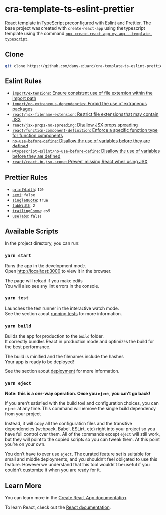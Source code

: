 # cra-template-ts-eslint-prettier

React template in TypeScript preconfigured with Eslint and Prettier. The base project was created with `create-react-app` using the typescript template using the command [`npx create-react-app my-app --template typescript`](https://create-react-app.dev/docs/adding-typescript/).

## Clone

```zsh
git clone https://github.com/dany-eduard/cra-template-ts-eslint-prettier.git
```

## Eslint Rules

- [`import/extensions`: Ensure consistent use of file extension within the import path](https://github.com/import-js/eslint-plugin-import/blob/main/docs/rules/extensions.md)
- [`import/no-extraneous-dependencies`: Forbid the use of extraneous packages](https://github.com/import-js/eslint-plugin-import/blob/main/docs/rules/no-extraneous-dependencies.md)
- [`react/jsx-filename-extension`: Restrict file extensions that may contain JSX](https://github.com/yannickcr/eslint-plugin-react/blob/master/docs/rules/jsx-filename-extension.md)
- [`react/jsx-props-no-spreading`: Disallow JSX props spreading](https://github.com/yannickcr/eslint-plugin-react/blob/master/docs/rules/jsx-props-no-spreading.md)
- [`react/function-component-definition`: Enforce a specific function type for function components](https://github.com/yannickcr/eslint-plugin-react/blob/master/docs/rules/function-component-definition.md)
- [`no-use-before-define`: Disallow the use of variables before they are defined](https://eslint.org/docs/rules/no-use-before-define)
- [`@typescript-eslint/no-use-before-define`: Disallow the use of variables before they are defined](https://github.com/typescript-eslint/typescript-eslint/blob/master/packages/eslint-plugin/docs/rules/no-use-before-define.md)
- [`react/react-in-jsx-scope`: Prevent missing React when using JSX](https://github.com/yannickcr/eslint-plugin-react/blob/master/docs/rules/react-in-jsx-scope.md)

## Prettier Rules

- [`printWidth`](https://prettier.io/docs/en/options.html#print-width): `120`
- [`semi`](https://prettier.io/docs/en/options.html#semicolons): `false`
- [`singleQuote`](https://prettier.io/docs/en/options.html#quotes): `true`
- [`tabWidth`](https://prettier.io/docs/en/options.html#tab-width): `2`
- [`trailingComma`](https://prettier.io/docs/en/options.html#trailing-commas): `es5`
- [`useTabs`](https://prettier.io/docs/en/options.html#tabs): `false`

## Available Scripts

In the project directory, you can run:

### `yarn start`

Runs the app in the development mode.\
Open [http://localhost:3000](http://localhost:3000) to view it in the browser.

The page will reload if you make edits.\
You will also see any lint errors in the console.

### `yarn test`

Launches the test runner in the interactive watch mode.\
See the section about [running tests](https://facebook.github.io/create-react-app/docs/running-tests) for more information.

### `yarn build`

Builds the app for production to the `build` folder.\
It correctly bundles React in production mode and optimizes the build for the best performance.

The build is minified and the filenames include the hashes.\
Your app is ready to be deployed!

See the section about [deployment](https://facebook.github.io/create-react-app/docs/deployment) for more information.

### `yarn eject`

**Note: this is a one-way operation. Once you `eject`, you can’t go back!**

If you aren’t satisfied with the build tool and configuration choices, you can `eject` at any time. This command will remove the single build dependency from your project.

Instead, it will copy all the configuration files and the transitive dependencies (webpack, Babel, ESLint, etc) right into your project so you have full control over them. All of the commands except `eject` will still work, but they will point to the copied scripts so you can tweak them. At this point you’re on your own.

You don’t have to ever use `eject`. The curated feature set is suitable for small and middle deployments, and you shouldn’t feel obligated to use this feature. However we understand that this tool wouldn’t be useful if you couldn’t customize it when you are ready for it.

## Learn More

You can learn more in the [Create React App documentation](https://facebook.github.io/create-react-app/docs/getting-started).

To learn React, check out the [React documentation](https://reactjs.org/).
